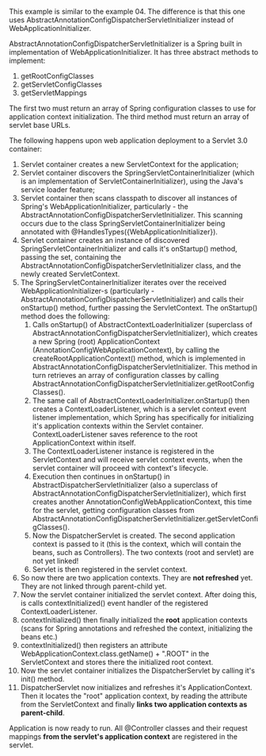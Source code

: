 This example is similar to the example 04. The difference is that this one
uses AbstractAnnotationConfigDispatcherServletInitializer instead of WebApplicationInitializer.

AbstractAnnotationConfigDispatcherServletInitializer is a Spring built in implementation of WebApplicationInitializer.
It has three abstract methods to implement:

1. getRootConfigClasses
2. getServletConfigClasses
3. getServletMappings

The first two must return an array of Spring configuration classes to use for application context initialization.
The third method must return an array of servlet base URLs.

The following happens upon web application deployment to a Servlet 3.0 container:

1. Servlet container creates a new ServletContext for the application;
2. Servlet container discovers the SpringServletContainerInitializer (which is an implementation of ServletContainerInitializer),
using the Java's service loader feature;
3. Servlet container then scans classpath to discover all instances of Spring's WebApplicationInitializer, particularly -
the AbstractAnnotationConfigDispatcherServletInitializer. This scanning occurs due to the class SpringServletContainerInitializer
being annotated with @HandlesTypes({WebApplicationInitializer}).
4. Servlet container creates an instance of discovered SpringServletContainerInitializer and calls it's onStartup() method,
passing the set, containing the AbstractAnnotationConfigDispatcherServletInitializer class, and the newly created ServletContext.
5. The SpringServletContainerInitializer iterates over the received WebApplicationInitializer-s (particularly - AbstractAnnotationConfigDispatcherServletInitializer)
and calls their onStartup() method, further passing the ServletContext. The onStartup() method does the following:
    1. Calls onStartup() of AbstractContextLoaderInitializer (superclass of AbstractAnnotationConfigDispatcherServletInitializer),
    which creates a new Spring (root) ApplicationContext (AnnotationConfigWebApplicationContext), by calling the createRootApplicationContext() method,
    which is implemented in AbstractAnnotationConfigDispatcherServletInitializer. This method in turn retrieves an array of configuration classes
    by calling AbstractAnnotationConfigDispatcherServletInitializer.getRootConfigClasses().
    2. The same call of AbstractContextLoaderInitializer.onStartup() then creates a ContextLoaderListener, which is a servlet context
    event listener implementation, which Spring has specifically for initializing it's application contexts within the
    Servlet container. ContextLoaderListener saves reference to the root ApplicationContext within itself.
    3. The ContextLoaderListener instance is registered in the ServletContext and will receive servlet context events, when 
    the servlet container will proceed with context's lifecycle.
    4. Execution then continues in onStartup() in AbstractDispatcherServletInitializer (also a superclass of AbstractAnnotationConfigDispatcherServletInitializer),
    which first creates another AnnotationConfigWebApplicationContext, this time for the servlet, getting configuration classes
    from AbstractAnnotationConfigDispatcherServletInitializer.getServletConfigClasses().
    5. Now the DispatcherServlet is created. The second application context is passed to it (this is the context, which will contain the
    beans, such as Controllers). The two contexts (root and servlet) are not yet linked!
    6. Servlet is then registered in the servlet context.
6. So now there are two application contexts. They are __not refreshed__ yet. They are not linked through parent-child yet.
7. Now the servlet container initialized the servlet context. After doing this, is calls contextInitialized() event handler of the registered
ContextLoaderListener.
8. contextInitialized() then finally initialized the __root__ application contexts (scans for Spring annotations and refreshed the context, initializing the beans etc.)
9. contextInitialized() then registers an attribute WebApplicationContext.class.getName() + ".ROOT" in the ServletContext and stores there the initialized root context.
10. Now the servlet container initializes the DispatcherServlet by calling it's init() method.
11. DispatcherServlet now initializes and refreshes it's ApplicationContext. Then it locates the "root" application context, by
reading the attribute from the ServletContext and finally __links two application contexts as parent-child__.

Application is now ready to run.
All @Controller classes and their request mappings __from the servlet's application context__ are registered in the servlet. 
    
